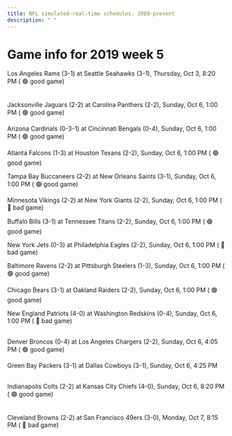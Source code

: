 ```yaml
---
title: NFL simulated-real-time schedules, 2009-present
description: " "
---
```


# Game info for 2019 week 5

Los Angeles Rams (3-1) at Seattle Seahawks (3-1), Thursday, Oct 3, 8:20 PM (	:green_circle: good game)

<br/>Jacksonville Jaguars (2-2) at Carolina Panthers (2-2), Sunday, Oct 6, 1:00 PM (	:green_circle: good game)

Arizona Cardinals (0-3-1) at Cincinnati Bengals (0-4), Sunday, Oct 6, 1:00 PM (	:green_circle: good game)

Atlanta Falcons (1-3) at Houston Texans (2-2), Sunday, Oct 6, 1:00 PM (	:green_circle: good game)

Tampa Bay Buccaneers (2-2) at New Orleans Saints (3-1), Sunday, Oct 6, 1:00 PM (	:green_circle: good game)

Minnesota Vikings (2-2) at New York Giants (2-2), Sunday, Oct 6, 1:00 PM (	:red_circle: bad game)

Buffalo Bills (3-1) at Tennessee Titans (2-2), Sunday, Oct 6, 1:00 PM (	:green_circle: good game)

New York Jets (0-3) at Philadelphia Eagles (2-2), Sunday, Oct 6, 1:00 PM (	:red_circle: bad game)

Baltimore Ravens (2-2) at Pittsburgh Steelers (1-3), Sunday, Oct 6, 1:00 PM (	:green_circle: good game)

Chicago Bears (3-1) at Oakland Raiders (2-2), Sunday, Oct 6, 1:00 PM (	:green_circle: good game)

New England Patriots (4-0) at Washington Redskins (0-4), Sunday, Oct 6, 1:00 PM (	:red_circle: bad game)

<br/>Denver Broncos (0-4) at Los Angeles Chargers (2-2), Sunday, Oct 6, 4:05 PM (	:green_circle: good game)

Green Bay Packers (3-1) at Dallas Cowboys (3-1), Sunday, Oct 6, 4:25 PM

<br/>Indianapolis Colts (2-2) at Kansas City Chiefs (4-0), Sunday, Oct 6, 8:20 PM (	:green_circle: good game)

<br/>Cleveland Browns (2-2) at San Francisco 49ers (3-0), Monday, Oct 7, 8:15 PM (	:red_circle: bad game)

